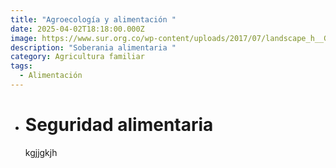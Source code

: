 ```yaml
---
title: "Agroecología y alimentación "
date: 2025-04-02T18:18:00.000Z
image: https://www.sur.org.co/wp-content/uploads/2017/07/landscape_h__Gualeguaychu_1495632668.jpg
description: "Soberania alimentaria "
category: Agricultura familiar
tags:
  - Alimentación
---
```

* # Seguridad alimentaria

  kgjjgkjh
